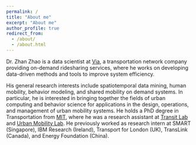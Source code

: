 ```yaml
---
permalink: /
title: "About me"
excerpt: "About me"
author_profile: true
redirect_from: 
  - /about/
  - /about.html
---
```


Dr. Zhan Zhao is a data scientist at [Via](https://ridewithvia.com/), a transportation network company 
providing on-demand ridesharing services, where he works on developing data-driven methods and tools 
to improve system efficiency. 

His general research interests include spatiotemporal data mining, human mobility, behavior modeling, 
and shared mobility on demand systems. In particular, he is interested in bringing together the fields
 of urban computing and behavior science for applications in the design, operations, and management of
  urban mobility systems. He holds a PhD degree in Transportation from [MIT](https://cee.mit.edu/), where he was a research 
  assistant at [Transit Lab](https://transitlab.mit.edu/) and [Urban Mobility Lab](https://mobility.mit.edu/).
   He previously worked as 
  research intern at SMART (Singapore), IBM Research (Ireland), Transport for London (UK), TransLink (Canada), and Energy
   Foundation (China).
